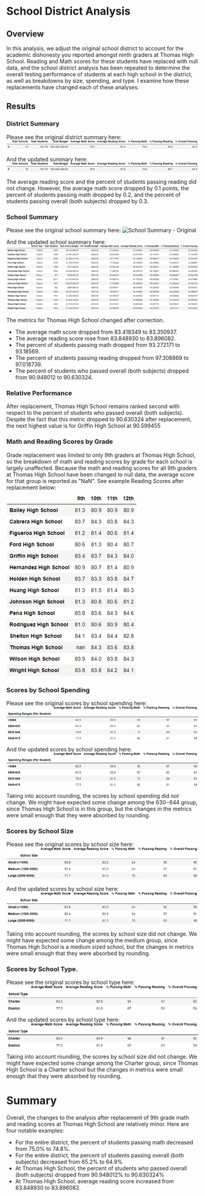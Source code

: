 # School District Analysis

## Overview
In this analysis, we adjust the original school district to account for the academic dishonesty you reported amongst ninth graders at Thomas High School. Reading and Math scores for these students have replaced with null data, and the school district analysis has been repeated to determine the overall testing performance of students at each high school in the district, as well as breakdowns by size, spending, and type. I examine how these replacements have changed each of these analyses. 

## Results

### District Summary

Please see the original district summary here:
![School District Summary - Original](Images/district_summary_before.png)

And the updated summary here:
![School District Summary - After Replacement](Images/district_summary_after.png)

The average reading score and the percent of students passing reading did not change. However, the average math score dropped by 0.1 points, the percent of students passing math dropped by 0.2, and the percent of students passing overall (both subjects) dropped by 0.3.

### School Summary

Please see the original school summary here:
![School Summary - Original](Images/per_school_summary_before.png.png)

And the updated school summary here:
![School Summary - After Replacement](Images/per_school_summary_after.png)

The metrics for Thomas High School changed after correction.

* The average math score dropped from 83.418349 to 83.350937.
* The average reading score rose from 83.848930 to 83.896082.
* The percent of students passing math dropped from 93.272171 to 93.18569.
* The percent of students passing reading dropped from 97.308869 to 97.018739.
* The percent of students who passed overall (both subjects) dropped from 90.948012 to 90.630324.

### Relative Performance
After replacement, Thomas High School remains ranked second with respect to the percent of students who passed overall (both subjects). Despite the fact that this metric dropped to 90.630324 after replacement, the next highest value is for Griffin High School at 90.599455

### Math and Reading Scores by Grade
Grade replacement was limited to only 9th graders at Thomas High School, so the breakdown of math and reading scores by grade for each school is largely unaffected. Because the math and reading scores for all 9th graders at Thomas High School have been changed to null data, the average score for that group is reported as "NaN". See example Reading Scores after replacement below:

![Reading Scores by Grade Level - Original](Images/reading_scores_by_grade_after.png)

### Scores by School Spending
Please see the original scores by school spending here:
![Spending Summary - Original](Images/spending_summary_after.png)

And the updated scores by school spending here:
![Spending Summary - After Replacement](Images/spending_summary_after.png)

Taking into account rounding, the scores by school spending did not change. We might have expected some change among the $630 -$644 group, since Thomas High School is in this group, but the changes in the metrics were small enough that they were absorbed by rounding.

### Scores by School Size
Please see the original scores by school size here:
![Size Summary - Original](Images/size_summary_before.png)

And the updated scores by school size here:
![Size Summary - After Replacement](Images/size_summary_after.png)

Taking into account rounding, the scores by school size did not change. We might have expected some change among the medium group, since Thomas High School is a medium sized school, but the changes in metrics were small enough that they were absorbed by rounding. 

### Scores by School Type. 
Please see the original scores by school type here:
![Type Summary - Original](Images/type_summary_before.png)

And the updated scores by school type here:
![Type Summary - After Replacement](Images/type_summary_after.png)

Taking into account rounding, the scores by school size did not change. We might have expected some change among the Charter group, since Thomas High School is a Charter school but the changes in metrics were small enough that they were absorbed by rounding. 

# Summary

Overall, the changes to the analysis after replacement of 9th grade math and reading scores at Thomas High School are relatively minor. Here are four notable examples:

* For the entire district, the percent of students passing math decreased from 75.0% to 74.8%. 
* For the entire district, the percent of students passing overall (both subjects) decreased from 65.2% to 64.9%
* At Thomas High School, the percent of students who passed overall (both subjects) dropped from 90.948012% to 90.630324%
* At Thomas High School, average reading score increased from 83.848930 to 83.896082.

